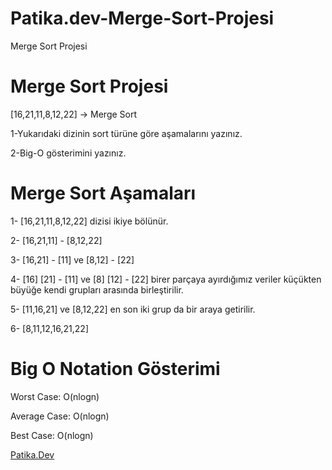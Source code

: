 # Patika.dev-Merge-Sort-Projesi
Merge Sort Projesi

# Merge Sort Projesi

[16,21,11,8,12,22] -> Merge Sort

1-Yukarıdaki dizinin sort türüne göre aşamalarını yazınız.

2-Big-O gösterimini yazınız.

# Merge Sort Aşamaları

1- [16,21,11,8,12,22] dizisi ikiye bölünür.

2- [16,21,11]  -  [8,12,22]

3- [16,21]  -  [11]  ve  [8,12]  -  [22]

4- [16] [21]  -  [11]  ve  [8] [12]  -  [22] birer parçaya ayırdığımız veriler küçükten büyüğe kendi grupları arasında birleştirilir.

5- [11,16,21]  ve  [8,12,22] en son iki grup da bir araya getirilir.

6- [8,11,12,16,21,22]

# Big O Notation Gösterimi

Worst Case: O(nlogn)

Average Case: O(nlogn)

Best Case: O(nlogn)

[Patika.Dev](www.patika.dev)
